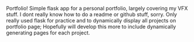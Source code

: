 Portfolio!
Simple flask app for a personal portfolio, largely covering my VFX stuff.
I dont really know how to do a readme or github stuff, sorry.
Only really used flask for practice and to dynamically display all projects on portfolio page;
Hopefully will develop this more to include dynamically generating pages for each project.
